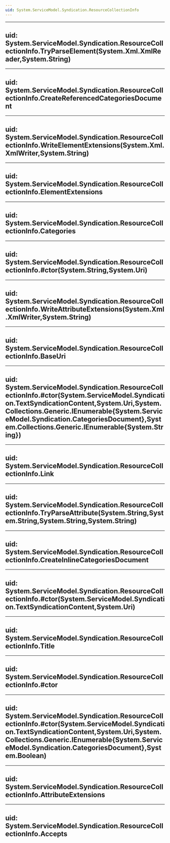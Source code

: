 ```yaml
---
uid: System.ServiceModel.Syndication.ResourceCollectionInfo
---
```


---
uid: System.ServiceModel.Syndication.ResourceCollectionInfo.TryParseElement(System.Xml.XmlReader,System.String)
---

---
uid: System.ServiceModel.Syndication.ResourceCollectionInfo.CreateReferencedCategoriesDocument
---

---
uid: System.ServiceModel.Syndication.ResourceCollectionInfo.WriteElementExtensions(System.Xml.XmlWriter,System.String)
---

---
uid: System.ServiceModel.Syndication.ResourceCollectionInfo.ElementExtensions
---

---
uid: System.ServiceModel.Syndication.ResourceCollectionInfo.Categories
---

---
uid: System.ServiceModel.Syndication.ResourceCollectionInfo.#ctor(System.String,System.Uri)
---

---
uid: System.ServiceModel.Syndication.ResourceCollectionInfo.WriteAttributeExtensions(System.Xml.XmlWriter,System.String)
---

---
uid: System.ServiceModel.Syndication.ResourceCollectionInfo.BaseUri
---

---
uid: System.ServiceModel.Syndication.ResourceCollectionInfo.#ctor(System.ServiceModel.Syndication.TextSyndicationContent,System.Uri,System.Collections.Generic.IEnumerable{System.ServiceModel.Syndication.CategoriesDocument},System.Collections.Generic.IEnumerable{System.String})
---

---
uid: System.ServiceModel.Syndication.ResourceCollectionInfo.Link
---

---
uid: System.ServiceModel.Syndication.ResourceCollectionInfo.TryParseAttribute(System.String,System.String,System.String,System.String)
---

---
uid: System.ServiceModel.Syndication.ResourceCollectionInfo.CreateInlineCategoriesDocument
---

---
uid: System.ServiceModel.Syndication.ResourceCollectionInfo.#ctor(System.ServiceModel.Syndication.TextSyndicationContent,System.Uri)
---

---
uid: System.ServiceModel.Syndication.ResourceCollectionInfo.Title
---

---
uid: System.ServiceModel.Syndication.ResourceCollectionInfo.#ctor
---

---
uid: System.ServiceModel.Syndication.ResourceCollectionInfo.#ctor(System.ServiceModel.Syndication.TextSyndicationContent,System.Uri,System.Collections.Generic.IEnumerable{System.ServiceModel.Syndication.CategoriesDocument},System.Boolean)
---

---
uid: System.ServiceModel.Syndication.ResourceCollectionInfo.AttributeExtensions
---

---
uid: System.ServiceModel.Syndication.ResourceCollectionInfo.Accepts
---

